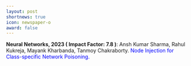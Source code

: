 ```yaml
---
layout: post
shortnews: true
icon: newspaper-o
award: false
---
```


<b>Neural Networks, 2023 ( Impact Factor: 7.8 )</b>: Ansh Kumar Sharma, Rahul Kukreja, Mayank Kharbanda, Tanmoy Chakraborty. <font color="blue"> Node Injection for Class-specific Network Poisoning.</font>
